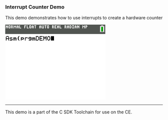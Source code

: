 ### Interrupt Counter Demo

This demo demonstrates how to use interrupts to create a hardware counter

![Screenshot](screenshot.gif)

---

This demo is a part of the C SDK Toolchain for use on the CE.


